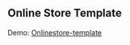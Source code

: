 ## Online Store Template

Demo: [Onlinestore-template](https://prathu9.github.io/onlinestore-template/)

